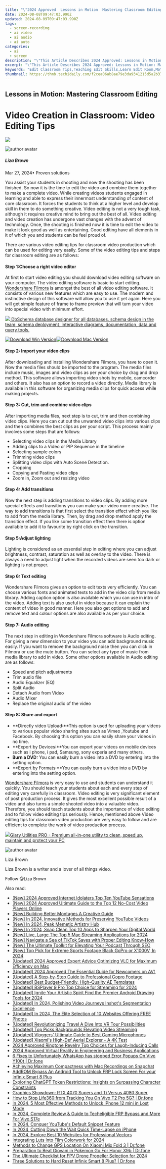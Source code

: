 ```yaml
---
title: "\"2024 Approved  Lessons in Motion  Mastering Classroom Editing\""
date: 2024-08-08T09:47:03.990Z
updated: 2024-08-09T09:47:03.990Z
tags: 
  - screen-recording
  - ai video
  - ai audio
  - ai auto
categories: 
  - ai
  - screen
description: "\"This Article Describes 2024 Approved: Lessons in Motion: Mastering Classroom Editing\""
excerpt: "\"This Article Describes 2024 Approved: Lessons in Motion: Mastering Classroom Editing\""
keywords: "Edit Classroom Tips,Teaching Edit Skills,Learn Edit Room,Motion Lesson Edit,Classroom Edit Pros,Edit Teach Training,Moving Editing Hands"
thumbnail: https://thmb.techidaily.com/f2cea06ab8ae79e3da9341215d5a2b3791081a5d0d2f702dc7f4ecb1fa023ae2.jpg
---
```


## Lessons in Motion: Mastering Classroom Editing

# Video Creation in Classroom: Video Editing Tips

<!-- affiliate ads begin -->
<a href="https://shop.mondly.com/affiliate.php?ACCOUNT=ATISTUDI&AFFILIATE=108875&PATH=https%3A%2F%2Fwww.mondly.com%3FAFFILIATE%3D108875%26RESOURCE%3D%2BGeneral%2B970x90%2B"><img src="https://secure.avangate.com/images/merchant/69c418c33ec2e1a4267fa9bb77fa1428/general-970x90.gif" border="0"></a>
<!-- affiliate ads end -->
![author avatar](https://lh5.googleusercontent.com/-AIMmjowaFs4/AAAAAAAAAAI/AAAAAAAAABc/Y5UmwDaI7HU/s250-c-k/photo.jpg)

##### Liza Brown

 Mar 27, 2024• Proven solutions

You assist your students in shooting and now the shooting has been finished. So now it is the time to edit the video and combine them together to make a complete video. While creating videos students engaged in learning and able to express their innermost understanding of content of core classroom. It forces the students to think at a higher level and develop skill in them to do something creative. Video editing is not a very tough task, although it requires creative mind to bring out the best of all. Video editing and video creation has undergone vast changes with the advent of technology. Once, the shooting is finished now it is time to edit the video to make it look good as well as entertaining. Good editing have all elements in it of which you and students can be feel proud of.

There are various video editing tips for classroom video production which can be used for editing very easily. Some of the video editing tips and steps for classroom editing are as follows:

#### Step 1:Choose a right video editor

At first to start video editing you should download video editing software on your computer. The video editing software is basic to start editing. [Wondershare Filmora](https://tools.techidaily.com/wondershare/filmora/download/) is amongst the best of all video editing software. It consists of various new features which are easy to use. The modern and instinctive design of this software will allow you to use it yet again. Here you will get simple feature of frame to frame preview that will turn your video into special video with minimum effort.

<!-- affiliate ads begin -->
<a href="https://shop.dbschema.com/order/checkout.php?PRODS=19867419&QTY=1&AFFILIATE=108875&CART=1"> <img src="https://secure.avangate.com/images/merchant/176b22bab4e94a28619ca2433b2ef241/products/1_icon256.png" border="0">
DbSchema database designer for all databases, schema design in the team, schema deployment, interactive diagrams, documentation, data and query tools. </a>
<!-- affiliate ads end -->
[![Download Win Version](https://images.wondershare.com/filmora/guide/download-btn-win.jpg)](https://tools.techidaily.com/wondershare/filmora/download/)[![Download Mac Version](https://images.wondershare.com/filmora/guide/download-btn-mac.jpg)](https://tools.techidaily.com/wondershare/filmora/download/)

#### Step 2: Import your video clips

After downloading and installing Wondershare Filmora, you have to open it. Now the media files should be imported to the program. The media files include music, images and video clips as per your choice by drag and drop method. This software allows importing video shots by mobile, camcorder and others. It also has an option to record a video directly. Media library is available in this software for organizing media clips for quick access while making projects.

#### Step 3: Cut, trim and combine video clips

After importing media files, next step is to cut, trim and then combining video clips. Here you can cut out the unwanted video clips into various clips and then combines the best clips as per your script. This process mainly involves some steps that are follows:

* Selecting video clips in the Media Library
* Adding clips to a Video or PIP Sequence in the timeline
* Selecting sample colors
* Trimming video clips
* Splitting video clips with Auto Scene Detection.
* Cropping
* Copying and Pasting video clips
* Zoom in, Zoom out and resizing video

#### Step 4: Add transitions

Now the next step is adding transitions to video clips. By adding more special effects and transitions you can make your video more creative. The way to add transitions is that first select the transition effect which you like to add from the media library. Then, by drag and drop method apply the transition effect. If you like some transition effect then there is option available to add it to favourite by right click on the transition.

#### Step 5:Adjust lighting

Lighting is considered as an essential step in editing where you can adjust brightness, contrast, saturation as well as overlay to the video. There is always a need to adjust light when the recorded videos are seen too dark or lighting is not proper.

#### Step 6: Text editing

Wondershare Filmora gives an option to edit texts very efficiently. You can choose various fonts and animated texts to add in the video clip from media library. Adding caption option is also available which you can use in intro of the video. Adding text is also useful in video because it can explain the content of video in good manner. Here you also get options to add and remove text and colour options are also available as per your choice.

#### Step 7: Audio editing

The next step in editing in Wondershare Filmora software is Audio editing. For giving a new dimension to your video you can add background music easily. If you want to remove the background noise then you can click in Filmora or use the mute button. You can select any type of music from media library to add in video. Some other options available in Audio editing are as follows:

* Speed and pitch adjustments
* Trim audio file
* Audio Equalizer (EQ)
* Split Audio
* Detach Audio from Video
* Audio Mixer
* Replace the original audio of the video

#### Step 8: Share and export

* **Directly video Upload:**This option is used for uploading your videos to various popular video sharing sites such as Vimeo ,Youtube and Facebook. By choosing this option you can easily share your videos in no time.
* **Export by Devices:**You can export your videos on mobile devices such as i phone, i pad, Samsung, sony experia and many others.
* **Burn a DVD:** You can easily burn a video into a DVD by entering into the setting option.
* **Export by Formats:**You can easily burn a video into a DVD by entering into the setting option.

[Wondershare Filmora](https://tools.techidaily.com/wondershare/filmora/download/) is very easy to use and students can understand it quickly. You should teach your students about each and every step of editing very carefully in classroom. Video editing is very significant element of post production process. It gives the most excellent possible result of a video and also turns a simple shooted video into a valuable video. Therefore, you should teach students about the importance of video editing and to follow video editing tips seriously. Hence, mentioned above Video editing tips for classroom video production are very easy to follow and are efficient to complete the work of video production process.

<!-- affiliate ads begin -->
<a href="https://order.glarysoft.com/order/checkout.php?PRODS=4535075&QTY=1&AFFILIATE=108875&CART=1"><img src="https://secure.avangate.com/images/merchant/6734fa703f6633ab896eecbdfad8953a/products/GU-500_672.png" border="0">Glary Utilities PRO -  Premium all-in-one utility to clean, speed up, maintain and protect your PC</a>
<!-- affiliate ads end -->
![author avatar](https://lh5.googleusercontent.com/-AIMmjowaFs4/AAAAAAAAAAI/AAAAAAAAABc/Y5UmwDaI7HU/s250-c-k/photo.jpg)

Liza Brown

Liza Brown is a writer and a lover of all things video.

Follow @Liza Brown


<ins class="adsbygoogle"
     style="display:block"
     data-ad-format="autorelaxed"
     data-ad-client="ca-pub-7571918770474297"
     data-ad-slot="1223367746"></ins>



<ins class="adsbygoogle"
     style="display:block"
     data-ad-client="ca-pub-7571918770474297"
     data-ad-slot="8358498916"
     data-ad-format="auto"
     data-full-width-responsive="true"></ins>




<span class="atpl-alsoreadstyle">Also read:</span>
<div><ul>
<li><a href="https://youtube-webster.techidaily.com/024-approved-internet-idolaters-top-ten-youtube-sensations/"><u>[New] 2024 Approved  Internet Idolaters  Top Ten YouTube Sensations</u></a></li>
<li><a href="https://fox-links.techidaily.com/new-2024-approved-ultimate-guide-to-the-top-12-no-cost-video-players-online/"><u>[New] 2024 Approved  Ultimate Guide to the Top 12 No-Cost Video Players Online</u></a></li>
<li><a href="https://fox-links.techidaily.com/new-building-better-montages-a-creative-guide/"><u>[New] Building Better Montages  A Creative Guide</u></a></li>
<li><a href="https://screen-recording.techidaily.com/new-in-2024-innovative-methods-for-preserving-youtube-videos/"><u>[New] In 2024, Innovative Methods for Preserving YouTube Videos</u></a></li>
<li><a href="https://fox-links.techidaily.com/new-in-2024-peak-memetic-artistry-hub/"><u>[New] In 2024, Peak Memetic Artistry Hub</u></a></li>
<li><a href="https://fox-links.techidaily.com/new-in-2024-snap-clean-top-10-apps-to-sharpen-your-digital-world/"><u>[New] In 2024, Snap Clean  Top 10 Apps to Sharpen Your Digital World</u></a></li>
<li><a href="https://fox-links.techidaily.com/new-live-large-the-top-5-mac-streaming-applications-for-2024/"><u>[New] Live, Large  The Top 5 Mac Streaming Applications for 2024</u></a></li>
<li><a href="https://fox-links.techidaily.com/new-navigate-a-sea-of-tiktok-saves-with-proper-editing-know-how/"><u>[New] Navigate a Sea of TikTok Saves with Proper Editing Know-How</u></a></li>
<li><a href="https://fox-links.techidaily.com/new-the-ultimate-toolkit-for-elevating-your-podcast-through-seo/"><u>[New] The Ultimate Toolkit for Elevating Your Podcast Through SEO</u></a></li>
<li><a href="https://fox-links.techidaily.com/new-top-pick-for-extreme-sports-footage-black-gopro-or-x1000v-in-2024/"><u>[New] Top Pick for Extreme Sports Footage  Black GoPro or X1000V, In 2024</u></a></li>
<li><a href="https://fox-links.techidaily.com/updated-2024-approved-expert-advice-optimizing-vlc-for-maximum-efficiency-on-mac/"><u>[Updated] 2024 Approved  Expert Advice  Optimizing VLC for Maximum Efficiency on Mac</u></a></li>
<li><a href="https://fox-links.techidaily.com/updated-2024-approved-the-essential-guide-for-newcomers-on-av1/"><u>[Updated] 2024 Approved  The Essential Guide for Newcomers on AV1</u></a></li>
<li><a href="https://fox-cloud.techidaily.com/updated-a-step-by-step-guide-to-professional-gopro-footage/"><u>[Updated] A Step-by-Step Guide to Professional Gopro Footage</u></a></li>
<li><a href="https://fox-links.techidaily.com/updated-best-budget-friendly-high-quality-ae-templates/"><u>[Updated] Best Budget-Friendly, High-Quality AE Templates</u></a></li>
<li><a href="https://fox-links.techidaily.com/updated-bsplayer-9-pro-top-choice-for-streaming-for-2024/"><u>[Updated] BSPlayer 9 Pro  Top Choice for Streaming for 2024</u></a></li>
<li><a href="https://fox-links.techidaily.com/updated-ignite-your-artistic-spirit-find-the-premier-android-drawing-tools-for-2024/"><u>[Updated] Ignite Your Artistic Spirit  Find the Premier Android Drawing Tools for 2024</u></a></li>
<li><a href="https://fox-links.techidaily.com/updated-in-2024-polishing-video-journeys-inshots-segmentation-excellence/"><u>[Updated] In 2024, Polishing Video Journeys  Inshot's Segmentation Excellence</u></a></li>
<li><a href="https://fox-links.techidaily.com/updated-in-2024-the-elite-selection-of-10-websites-offering-free-photos/"><u>[Updated] In 2024, The Elite Selection of 10 Websites Offering FREE Photos</u></a></li>
<li><a href="https://fox-links.techidaily.com/updated-revolutionizing-travel-a-dive-into-vr-tour-possibilities/"><u>[Updated] Revolutionizing Travel  A Dive Into VR Tour Possibilities</u></a></li>
<li><a href="https://fox-links.techidaily.com/updated-top-picks-backgrounds-elevating-video-streaming/"><u>[Updated] Top Picks  Backgrounds Elevating Video Streaming</u></a></li>
<li><a href="https://facebook-record-videos.techidaily.com/updated-vloggers-ultimate-guide-to-best-gaming-microphones/"><u>[Updated] Vloggers' Ultimate Guide to Best Gaming Microphones</u></a></li>
<li><a href="https://fox-links.techidaily.com/updated-xiaomis-high-def-aerial-explorer-a-4k-test/"><u>[Updated] Xiaomi's High-Def Aerial Explorer - A 4K Test</u></a></li>
<li><a href="https://fox-links.techidaily.com/2024-approved-ringtone-revelry-top-choices-for-laugh-inducing-calls/"><u>2024 Approved  Ringtone Revelry  Top Choices for Laugh-Inducing Calls</u></a></li>
<li><a href="https://fox-links.techidaily.com/2024-approved-virtual-reality-in-engineering-and-business-applications/"><u>2024 Approved  Virtual Reality in Engineering and Business Applications</u></a></li>
<li><a href="https://howto.techidaily.com/6-fixes-to-unfortunately-whatsapp-has-stopped-error-popups-on-vivo-y100t-drfone-by-drfone-fix-android-problems-fix-android-problems/"><u>6 Fixes to Unfortunately WhatsApp has stopped Error Popups On Vivo Y100t | Dr.fone</u></a></li>
<li><a href="https://tiktok-video-recordings.techidaily.com/achieving-maximum-compactness-with-mac-recordings-on-snapchat/"><u>Achieving Maximum Compactness with Mac Recordings on Snapchat</u></a></li>
<li><a href="https://bypass-frp.techidaily.com/addrom-bypass-an-android-tool-to-unlock-frp-lock-screen-for-your-infinix-smart-8-plus-by-drfone-android/"><u>AddROM Bypass An Android Tool to Unlock FRP Lock Screen For your Infinix Smart 8 Plus</u></a></li>
<li><a href="https://tech-hub.techidaily.com/exploring-chatgpt-token-restrictions-insights-on-surpassing-character-constraints/"><u>Exploring ChatGPT Token Restrictions: Insights on Surpassing Character Constraints</u></a></li>
<li><a href="https://games-able.techidaily.com/graphics-showdown-rtx-4070-supers-and-ti-versus-4080-super/"><u>Graphics Showdown: RTX 4070 Supers and Ti Versus 4080 Super</u></a></li>
<li><a href="https://change-location.techidaily.com/how-to-stop-life360-from-tracking-you-on-vivo-t2-pro-5g-drfone-by-drfone-virtual-android/"><u>How to Stop Life360 from Tracking You On Vivo T2 Pro 5G? | Dr.fone</u></a></li>
<li><a href="https://ios-unlock.techidaily.com/in-2024-5-most-effective-methods-to-unlock-iphone-12-mini-in-lost-mode-by-drfone-ios/"><u>In 2024, 5 Most Effective Methods to Unlock iPhone 12 mini in Lost Mode</u></a></li>
<li><a href="https://android-unlock.techidaily.com/in-2024-complete-review-and-guide-to-techeligible-frp-bypass-and-more-for-vivo-s17e-by-drfone-android/"><u>In 2024, Complete Review & Guide to Techeligible FRP Bypass and More For Vivo S17e</u></a></li>
<li><a href="https://fox-links.techidaily.com/in-2024-conquer-youtubes-default-snippet-feature/"><u>In 2024, Conquer YouTube's Default Snippet Feature</u></a></li>
<li><a href="https://fox-links.techidaily.com/in-2024-cutting-down-the-wait-quick-time-lapse-on-iphone/"><u>In 2024, Cutting Down the Wait  Quick Time-Lapse on iPhone</u></a></li>
<li><a href="https://fox-links.techidaily.com/in-2024-explore-best-10-websites-for-professional-vectors/"><u>In 2024, Explore Best 10 Websites for Professional Vectors</u></a></li>
<li><a href="https://extra-approaches.techidaily.com/integrating-luts-into-film-colorwork-for-2024/"><u>Integrating Luts Into Film Colorwork for 2024</u></a></li>
<li><a href="https://fake-location.techidaily.com/methods-to-change-gps-location-on-xiaomi-mix-fold-3-drfone-by-drfone-virtual-android/"><u>Methods to Change GPS Location On Xiaomi Mix Fold 3 | Dr.fone</u></a></li>
<li><a href="https://pokemon-go-android.techidaily.com/preparation-to-beat-giovani-in-pokemon-go-for-honor-x9b-drfone-by-drfone-virtual-android/"><u>Preparation to Beat Giovani in Pokemon Go For Honor X9b | Dr.fone</u></a></li>
<li><a href="https://fox-links.techidaily.com/the-ultimate-checklist-for-fpv-drone-propeller-selection-for-2024/"><u>The Ultimate Checklist for FPV Drone Propeller Selection for 2024</u></a></li>
<li><a href="https://techidaily.com/three-solutions-to-hard-reset-infinix-smart-8-plus-drfone-by-drfone-reset-android-reset-android/"><u>Three Solutions to Hard Reset Infinix Smart 8 Plus? | Dr.fone</u></a></li>
</ul></div>
